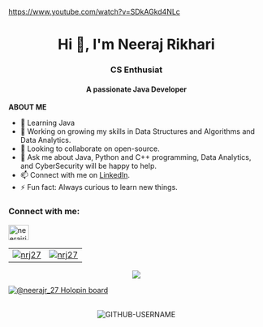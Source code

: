 https://www.youtube.com/watch?v=SDkAGkd4NLc

<h1 align="center">Hi 👋, I'm Neeraj Rikhari</h1>
<h3 align="center"> CS Enthusiat </h3>
<h4 align="center">A passionate Java Developer</h4>

**ABOUT ME**<br>
- 🌱 Learning Java
- 🔭 Working on growing my skills in Data Structures and Algorithms and Data Analytics.
- 👯 Looking to collaborate on open-source.
- 💬 Ask me about Java, Python and C++ programming, Data Analytics, and CyberSecurity will be happy to help.
- 📫 Connect with me on [LinkedIn]([https://www.linkedin.com/in/ishika-punchariya-7a286121b](https://www.linkedin.com/in/neerajrikhari/)).
- ⚡ Fun fact: Always curious to learn new things.


<h3 align="left">Connect with me:</h3>
<p align="left">
<a href="https://linkedin.com/in/neerajrikhari" target="blank"><img align="center" src="https://raw.githubusercontent.com/rahuldkjain/github-profile-readme-generator/master/src/images/icons/Social/linked-in-alt.svg" alt="neerajrikhari" height="30" width="40" /></a>
</p>

<table border="0">
  <tr>
    <td>
      <a href="https://github.com/nrj27">
        <img align="center" src="https://github-readme-stats.vercel.app/api?username=nrj27&show_icons=true&locale=en" alt="nrj27" />
      </a>
    </td>
    <td>
      <a href="https://github.com/nrj27">
        <img align="center" src="https://github-readme-streak-stats.herokuapp.com/?user=nrj27&" alt="nrj27" />
      </a>
    </td>
  </tr>
</table>

<p align="center">
  <img align="center" src="https://github-readme-stats.vercel.app/api/top-langs/?username=nrj27&layout=compact" />
</p>

[![@neerajr_27 Holopin board](https://holopin.me/neerajr_27)](https://holopin.io/@neerajr_27)

<p align = "center">
  <br>
  <img src="https://komarev.com/ghpvc/?username=Nrj27&label=PROFILE+VIEWS&color=green&style=plastic" alt="GITHUB-USERNAME" />
</p>
